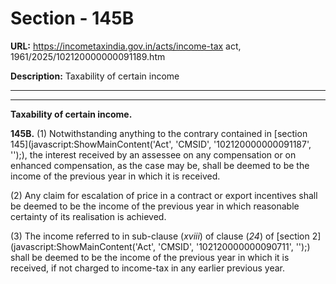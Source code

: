 # Section - 145B

**URL:** https://incometaxindia.gov.in/acts/income-tax act, 1961/2025/102120000000091189.htm

**Description:** Taxability of certain income

---

****  
  
**Taxability of certain income.**

**145B.** (1) Notwithstanding anything to the contrary contained in [section 145](javascript:ShowMainContent\('Act', 'CMSID', '102120000000091187', ''\);), the interest received by an assessee on any compensation or on enhanced compensation, as the case may be, shall be deemed to be the income of the previous year in which it is received.

(2) Any claim for escalation of price in a contract or export incentives shall be deemed to be the income of the previous year in which reasonable certainty of its realisation is achieved.

(3) The income referred to in sub-clause (_xviii_) of clause (_24_) of [section 2](javascript:ShowMainContent\('Act', 'CMSID', '102120000000090711', ''\);) shall be deemed to be the income of the previous year in which it is received, if not charged to income-tax in any earlier previous year.